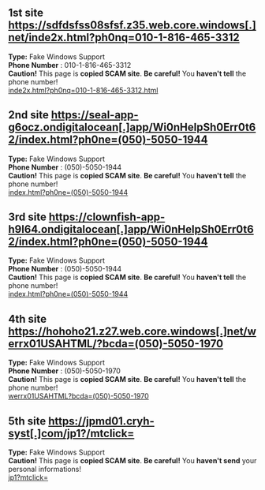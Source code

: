 ## 1st site https://sdfdsfss08sfsf.z35.web.core.windows[.]net/inde2x.html?ph0nq=010-1-816-465-3312  
**Type:** Fake Windows Support  
**Phone Number** : 010-1-816-465-3312   
**Caution!** This page is **copied SCAM site**. **Be careful!** You **haven't tell** the phone number!  
[inde2x.html?ph0nq=010-1-816-465-3312.html](sdfdsfss08sfsf-z35-web-core-windows-net/inde2x.html%3Fph0nq%3D010-1-816-465-3312.html)  

## 2nd site https://seal-app-g6ocz.ondigitalocean[.]app/Wi0nHelpSh0Err0t62/index.html?ph0ne=(050)-5050-1944  
**Type:** Fake Windows Support  
**Phone Number** : (050)-5050-1944   
**Caution!** This page is **copied SCAM site**. **Be careful!** You **haven't tell** the phone number!  
[index.html?ph0ne=(050)-5050-1944](seal-app-g6ocz-ondigitalocean-app/Wi0nHelpSh0Err0t62/index.html%3Fph0ne%3D%28050%29-5050-1944.html)

## 3rd site https://clownfish-app-h9l64.ondigitalocean[.]app/Wi0nHelpSh0Err0t62/index.html?ph0ne=(050)-5050-1944  
**Type:** Fake Windows Support  
**Phone Number** : (050)-5050-1944   
**Caution!** This page is **copied SCAM site**. **Be careful!** You **haven't tell** the phone number!  
[index.html?ph0ne=(050)-5050-1944](clownfish-app-h9l64-app/Wi0nHelpSh0Err0t62/index.html%3Fph0ne%3D%28050%29-5050-1944.html)
  
## 4th site https://hohoho21.z27.web.core.windows[.]net/werrx01USAHTML/?bcda=(050)-5050-1970  
**Type:** Fake Windows Support  
**Phone Number** : (050)-5050-1970   
**Caution!** This page is **copied SCAM site**. **Be careful!** You **haven't tell** the phone number!  
[werrx01USAHTML?bcda=(050)-5050-1970](hohoho21-z27-web-core-windows-net/werrx01USAHTML?bcda=(050)-5050-1970.html)

## 5th site https://jpmd01.cryh-syst[.]com/jp1?/mtclick=
**Type:** Fake Windows Support  
**Caution!** This page is **copied SCAM site**. **Be careful!** You **haven't send** your personal informations!  
[jp1?mtclick=](jpmd01-cryh-syst-com/jp1?mtclick=.html)
